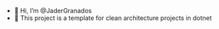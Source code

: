 - 👋 Hi, I’m @JaderGranados
- :eyes: This project is a template for clean architecture projects in dotnet

<!---
JaderGranados/JaderGranados is a ✨ special ✨ repository because its `README.md` (this file) appears on your GitHub profile.
You can click the Preview link to take a look at your changes.
--->
